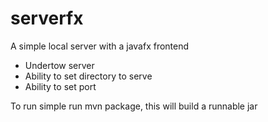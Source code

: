 # serverfx
A simple local server with a javafx frontend

* Undertow server
* Ability to set directory to serve
* Ability to set port


To run simple run mvn package, this will build a runnable jar
